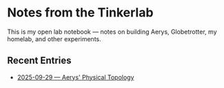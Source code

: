 # Notes from the Tinkerlab

This is my open lab notebook — notes on building Aerys, Globetrotter, my homelab, and other experiments.

## Recent Entries
- [2025-09-29 — Aerys' Physical Topology](posts/2025-09-29-aerys-physical-topology.md)

